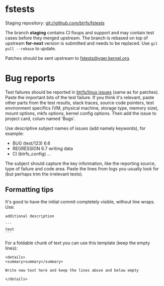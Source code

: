 # fstests

Staging repository: [git://github.com/btrfs/fstests](https://github.com/btrfs/fstests)

The branch **staging** contains CI fixups and support and may contain test
cases before they merged upstream.  The branch is rebased on top of upstream
**for-next** version is submitted and needs to be replaced. Use `git pull --rebase` to update.

Patches should be sent upstream to [fstests@vger.kernel.org](https://lore.kernel.org/fstests/).

# Bug reports

Test failures should be reported in [btrfs/linux
issues](https://github.com/btrfs/linux/issues) (same as for patches).
Paste the important bits of the test failure.  If you think it's relevant,
paste other parts from the test results, stack traces, source code pointers,
test environment specifics (VM, physical machine, storage type, memory size),
mount options, mkfs options, kernel config options. Then add the issue to
project card, colum named 'Bugs'.

Use descriptive subject names of issues (add namely keywords), for example:

- BUG (test/123) 6.6
- REGRESSION 6.7 writing data
- CI (btrfs\_config) ...

The subject should capture the key information, like the reporting source, type
of failure and code area. Paste the lines from logs you usually look for (but
perhaps trim the irrelevant texts).

## Formatting tips

It's good to have the initial commit completely visible, without line wraps. Use:

    additional description

    ```
    text
    ```

For a foldable chunk of text you can use this template (keep the empty lines):

    <details>
    <summary>summary</summary>

    Write new text here and keep the lines above and below empty

    </details>
